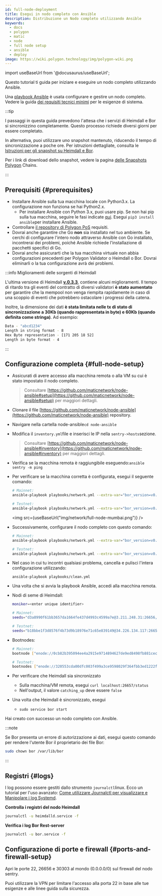 ```yaml
---
id: full-node-deployment
title: Esegui in nodo completo con Ansible
description: Distribuzione un Nodo completo utilizzando Ansible
keywords:
  - docs
  - polygon
  - matic
  - node
  - full node setup
  - ansible
  - deploy
image: https://wiki.polygon.technology/img/polygon-wiki.png
---
```


import useBaseUrl from '@docusaurus/useBaseUrl';

Questo tutorial ti guida per iniziare e eseguire un nodo completo utilizzando Ansible.

Una [playbook Ansible](https://docs.ansible.com/ansible/latest/user_guide/playbooks_intro.html) è usata configurare e gestire un nodo completo. Vedere la guida [dei requisiti tecnici minimi](technical-requirements.md) per le esigenze di sistema.

:::tip

I passaggi in questa guida prevedono l'attesa che i servizi di Heimdall e Bor si sincronizzino completamente. Questo processo richiede diversi giorni per essere completato.

In alternativa, puoi utilizzare uno snapshot mantenuto, riducendo il tempo di sincronizzazione a poche ore. Per istruzioni dettagliate, consulta le [<ins>Istruzioni per gli snapshot su Heimdall e Bor</ins>](/docs/develop/network-details/snapshot-instructions-heimdall-bor).

Per i link di download dello snapshot, vedere la pagina [<ins>delle Snapshots Polygon</ins>](https://snapshot.polygon.technology/) Chains.

:::

## Prerequisiti {#prerequisites}

- Installare Ansible sulla tua macchina locale con Python3.x. La configurazione non funziona se hai Python2.x.
    - Per installare Ansible con Python 3.x, puoi usare pip. Se non hai pip sulla tua macchina, seguire le fasi indicate [qui](https://pip.pypa.io/en/stable/). Esegui `pip3 install ansible`per installare Ansible.
- Controllare [il repository di Polygon PoS](https://github.com/maticnetwork/node-ansible#requirements) requisiti.
- Dovrai anche garantire che Go **non** sia installato nel tuo ambiente. Se cerchi di configurare l'intero nodo attraverso Ansible con Go installato, incontrerai dei problemi, poiché Ansible richiede l'installazione di pacchetti specifici di Go.
- Dovrai anche assicurarti che la tua macchina virtuale non abbia configurazioni precedenti per Polygon Validator o Heimdall o Bor. Dovrai eliminarli o la tua configurazione avrà dei problemi.

:::info Miglioramenti delle sorgenti di Heimdall

L'ultima versione di Heimdall **[v.0.3.3](https://github.com/maticnetwork/heimdall/releases/tag/v0.3.3)**, contiene alcuni miglioramenti. Il tempo di ritardo tra gli eventi del contratto di diversi validatori **è stato aumentato** per garantire che la mempool non venga riempita rapidamente in caso di una scoppio di eventi che potrebbero ostacolare i progressi della catena.

Inoltre, la dimensione dei dati **è stata limitata nelle tx di stato di sincronizzazione a 30Kb (quando rappresentata in byte) e 60Kb (quando definita come stringa)**. Ad esempio:

```bash
Data - "abcd1234"
Length in string format - 8
Hex Byte representation - [171 205 18 52]
Length in byte format - 4
```
:::

## Configurazione completa {#full-node-setup}

- Assicurati di avere accesso alla macchina remota o alla VM su cui è stato impostato il nodo completo.
  > Consultare [https://github.com/maticnetwork/node-ansible#setup](https://github.com/maticnetwork/node-ansible#setup) per maggiori dettagli.
- Clonare il file [https://github.com/maticnetwork/node-ansible](https://github.com/maticnetwork/node-ansible) repository.
- Navigare nella cartella node-ansible`cd node-ansible`
- Modifica il `inventory.yml`file e inserisci le IP nella `sentry->hosts`sezione.
  > Consultare [https://github.com/maticnetwork/node-ansible#inventory](https://github.com/maticnetwork/node-ansible#inventory) per maggiori dettagli.
- Verifica se la macchina remota è raggiungibile eseguendo:`ansible sentry -m ping`
- Per verificare se la macchina corretta è configurata, esegui il seguente comando:

  ```bash
  # Mainnet:
  ansible-playbook playbooks/network.yml --extra-var="bor_version=v0.3.7 heimdall_version=v0.3.3 network=mainnet node_type=sentry" --list-hosts

  # Testnet:
  ansible-playbook playbooks/network.yml --extra-var="bor_version=v0.3.7 heimdall_version=v0.3.3 network=mumbai node_type=sentry" --list-hosts
  ```

  <img src={useBaseUrl("img/network/full-node-mumbai.png")} />

- Successivamente, configurare il nodo completo con questo comando:

  ```bash
  # Mainnet:
  ansible-playbook playbooks/network.yml --extra-var="bor_version=v0.3.7 heimdall_version=v0.3.3 network=mainnet node_type=sentry"

  # Testnet:
  ansible-playbook playbooks/network.yml --extra-var="bor_version=v0.3.7 heimdall_version=v0.3.3 network=mumbai node_type=sentry"
  ```

- Nel caso in cui tu incontri qualsiasi problema, cancella e pulisci l'intera configurazione utilizzando:
  ```
  ansible-playbook playbooks/clean.yml
  ```

- Una volta che si avvia la playbook Ansible, accedi alla macchina remota.

- Nodi di seme di Heimdall:

  ```bash
  moniker=<enter unique identifier>

  # Mainnet:
  seeds="d3a8990f61bb3657da1664fe437d4993c4599a7e@3.211.248.31:26656,d3d7d397339c9126235dfab11bf925e269776f4f@3.212.183.151:26656,68254d33685fad151e45bfe1ed33d538ba6ec8cb@3.93.224.197:26656,d26c54ebbf274896f12977bb13d83ac1237a8226@184.73.124.158:26656,f4f605d60b8ffaaf15240564e58a81103510631c@159.203.9.164:26656,4fb1bc820088764a564d4f66bba1963d47d82329@44.232.55.71:26656,2eadba4be3ce47ac8db0a3538cb923b57b41c927@35.199.4.13:26656,25f5f65a09c56e9f1d2d90618aa70cd358aa68da@35.230.116.151:26656,3b23b20017a6f348d329c102ddc0088f0a10a444@35.221.13.28:26656"

  # Testnet:
  seeds="b18bbe1f3d8576f4b73d9b18976e71c65e839149@34.226.134.117:26656,4cd60c1d76e44b05f7dfd8bab3f447b119e87042@54.147.31.250:26656,7a6c7b5d25b13ce3448b047dbebeb1a19cc2e092@18.213.200.99:26656"
  ```
- Bootnodes:

  ```bash
  # Mainnet:
  bootnode ["enode://0cb82b395094ee4a2915e9714894627de9ed8498fb881cec6db7c65e8b9a5bd7f2f25cc84e71e89d0947e51c76e85d0847de848c7782b13c0255247a6758178c@44.232.55.71:30303,enode://88116f4295f5a31538ae409e4d44ad40d22e44ee9342869e7d68bdec55b0f83c1530355ce8b41fbec0928a7d75a5745d528450d30aec92066ab6ba1ee351d710@159.203.9.164:30303","enode://4be7248c3a12c5f95d4ef5fff37f7c44ad1072fdb59701b2e5987c5f3846ef448ce7eabc941c5575b13db0fb016552c1fa5cca0dda1a8008cf6d63874c0f3eb7@3.93.224.197:30303","enode://32dd20eaf75513cf84ffc9940972ab17a62e88ea753b0780ea5eca9f40f9254064dacb99508337043d944c2a41b561a17deaad45c53ea0be02663e55e6a302b2@3.212.183.151:30303"]

  # Testnet:
  bootnodes ["enode://320553cda00dfc003f499a3ce9598029f364fbb3ed1222fdc20a94d97dcc4d8ba0cd0bfa996579dcc6d17a534741fb0a5da303a90579431259150de66b597251@54.147.31.250:30303","enode://f0f48a8781629f95ff02606081e6e43e4aebd503f3d07fc931fad7dd5ca1ba52bd849a6f6c3be0e375cf13c9ae04d859c4a9ae3546dc8ed4f10aa5dbb47d4998@34.226.134.117:30303"]
  ```

- Per verificare che Heimdall sia sincronizzato
    - Sulla macchina/VM remota, esegui `curl localhost:26657/status`
    - Nell'output, il valore `catching_up` deve essere `false`

- Una volta che Heimdall è sincronizzato, esegui
    - `sudo service bor start`

Hai creato con successo un nodo completo con Ansible.

:::note

Se Bor presenta un errore di autorizzazione ai dati, esegui questo comando per rendere l'utente Bor il proprietario dei file Bor:

```bash
sudo chown bor /var/lib/bor
```

:::
## Registri {#logs}

I log possono essere gestiti dallo strumento `journalctl`linux. Ecco un tutorial per l'uso avanzato: [Come utilizzare Journalctl per visualizzare e Manipolare i log Systemd](https://www.digitalocean.com/community/tutorials/how-to-use-journalctl-to-view-and-manipulate-systemd-logs).

**Controlla i registri del nodo Heimdall**

```bash
journalctl -u heimdalld.service -f
```

**Verifica i log Bor Rest-server**

```bash
journalctl -u bor.service -f
```

## Configurazione di porte e firewall {#ports-and-firewall-setup}

Apri le porte 22, 26656 e 30303 al mondo (0.0.0.0/0) sul firewall del nodo sentry.

Puoi utilizzare la VPN per limitare l'accesso alla porta 22 in base alle tue esigenze e alle linee guida sulla sicurezza.